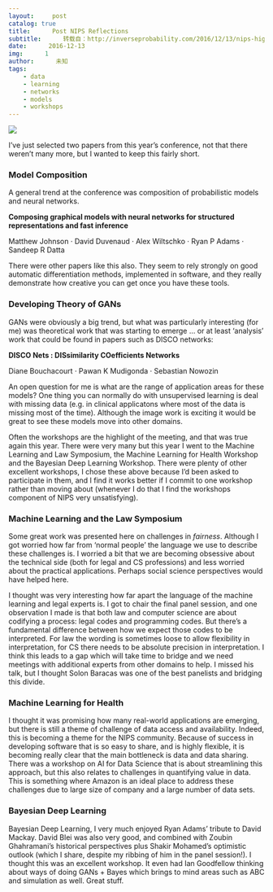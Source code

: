 ```yaml
---
layout:     post
catalog: true
title:      Post NIPS Reflections
subtitle:      转载自：http://inverseprobability.com/2016/12/13/nips-highlights
date:      2016-12-13
img:      1
author:      未知
tags:
    - data
    - learning
    - networks
    - models
    - workshops
---
```


![](http://inverseprobability.com/assets/post-nips-reflections.jpg)


I’ve just selected two papers from this year’s conference, not that there weren’t many more, but I wanted to keep this fairly short.

### Model Composition

A general trend at the conference was composition of probabilistic models and neural networks.

**Composing graphical models with neural networks for structured representations and fast inference**

Matthew Johnson · David Duvenaud · Alex Wiltschko · Ryan P Adams · Sandeep R Datta

There were other papers like this also. They seem to rely strongly on good automatic differentiation methods, implemented in software, and they really demonstrate how creative you can get once you have these tools.

### Developing Theory of GANs

GANs were obviously a big trend, but what was particularly interesting (for me) was theoretical work that was starting to emerge … or at least ‘analysis’ work that could be found in papers such as DISCO networks:

**DISCO Nets : DISsimilarity COefficients Networks**

Diane Bouchacourt · Pawan K Mudigonda · Sebastian Nowozin

An open question for me is what are the range of application areas for these models? One thing you can normally do with unsupervised learning is deal with missing data (e.g. in clinical applicatons where most of the data is missing most of the time). Although the image work is exciting it would be great to see these models move into other domains.

Often the workshops are the highlight of the meeting, and that was true again this year. There were very many but this year I went to the Machine Learning and Law Symposium, the Machine Learning for Health Workshop and the Bayesian Deep Learning Workshop. There were plenty of other excellent workshops, I chose these above because I’d been asked to participate in them, and I find it works better if I commit to one workshop rather than moving about (whenever I do that I find the workshops component of NIPS very unsatisfying).

### Machine Learning and the Law Symposium

Some great work was presented here on challenges in *fairness*. Although I got worried how far from ‘normal people’ the language we use to describe these challenges is. I worried a bit that we are becoming obsessive about the technical side (both for legal and CS professions) and less worried about the practical applications. Perhaps social science perspectives would have helped here.

I thought was very interesting how far apart the language of the machine learning and legal experts is. I got to chair the final panel session, and one observation I made is that both law and computer science are about codifying a process: legal codes and programming codes. But there’s a fundamental difference between how we expect those codes to be interpreted. For law the wording is sometimes loose to allow flexibility in interpretation, for CS there needs to be absolute precision in interpretation. I think this leads to a gap which will take time to bridge and we need meetings with additional experts from other domains to help. I missed his talk, but I thought Solon Baracas was one of the best panelists and bridging this divide.

### Machine Learning for Health

I thought it was promising how many real-world applications are emerging, but there is still a theme of challenge of data access and availability. Indeed, this is becoming a theme for the NIPS community. Because of success in developing software that is so easy to share, and is highly flexible, it is becoming really clear that the main bottleneck is data and data sharing. There was a workshop on AI for Data Science that is about streamlining this approach, but this also relates to challenges in quantifying value in data. This is something where Amazon is an ideal place to address these challenges due to large size of company and a large number of data sets.

### Bayesian Deep Learning

Bayesian Deep Learning, I very much enjoyed Ryan Adams’ tribute to David Mackay. David Blei was also very good, and combined with Zoubin Ghahramani’s historical perspectives plus Shakir Mohamed’s optimistic outlook (which I share, despite my ribbing of him in the panel session!). I thought this was an excellent workshop. It even had Ian Goodfellow thinking about ways of doing GANs + Bayes which brings to mind areas such as ABC and simulation as well. Great stuff.
